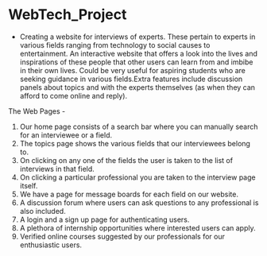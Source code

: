 # WebTech_Project
- Creating a website for interviews of experts. These pertain to experts in various fields ranging from technology to social causes to entertainment. An interactive website that offers a look into the lives and inspirations of these people that other users can learn from and imbibe in their own lives. Could be very useful for aspiring students who are seeking guidance in various fields.Extra features include 
discussion panels about topics and with the experts themselves (as when they can afford to come online and reply).

The Web Pages -
1.	Our home page consists of a search bar where you can manually search for an interviewee or a field.
2.	The topics page shows the various fields that our interviewees belong to.
3.	On clicking on any one of the fields the user is taken to the list of interviews in that field.
4.	On clicking a particular professional you are taken to the interview page itself.
5.	We have a page for message boards for each field on our website.
6.	A discussion forum where users can ask questions to any professional is also included. 
7.	A login and a sign up page for authenticating users.
8.	A plethora of internship opportunities where interested users can apply. 
9.	Verified online courses suggested by our professionals for our enthusiastic users. 

